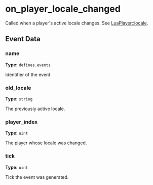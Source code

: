 # on_player_locale_changed

Called when a player's active locale changes. See [LuaPlayer::locale](runtime:LuaPlayer::locale).

## Event Data

### name

**Type:** `defines.events`

Identifier of the event

### old_locale

**Type:** `string`

The previously active locale.

### player_index

**Type:** `uint`

The player whose locale was changed.

### tick

**Type:** `uint`

Tick the event was generated.

